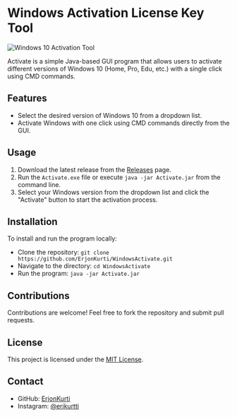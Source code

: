 # Windows Activation License Key Tool

![Windows 10 Activation Tool](https://github.com/ErjonKurti/WindowsActivae/blob/master/win10.jpg)

Activate is a simple Java-based GUI program that allows users to activate different versions of Windows 10 (Home, Pro, Edu, etc.) with a single click using CMD commands.

## Features
- Select the desired version of Windows 10 from a dropdown list.
- Activate Windows with one click using CMD commands directly from the GUI.

## Usage
1. Download the latest release from the [Releases](link-to-releases) page.
2. Run the `Activate.exe` file or execute `java -jar Activate.jar` from the command line.
3. Select your Windows version from the dropdown list and click the "Activate" button to start the activation process.

## Installation
To install and run the program locally:
- Clone the repository: `git clone https://github.com/ErjonKurti/WindowsActivate.git`
- Navigate to the directory: `cd WindowsActivate`
- Run the program: `java -jar Activate.jar`

## Contributions
Contributions are welcome! Feel free to fork the repository and submit pull requests.

## License
This project is licensed under the [MIT License](LICENSE).

## Contact
- GitHub: [ErjonKurti](https://github.com/ErjonKurti)
- Instagram: [@erikurtti](https://instagram.com/erikurtti)